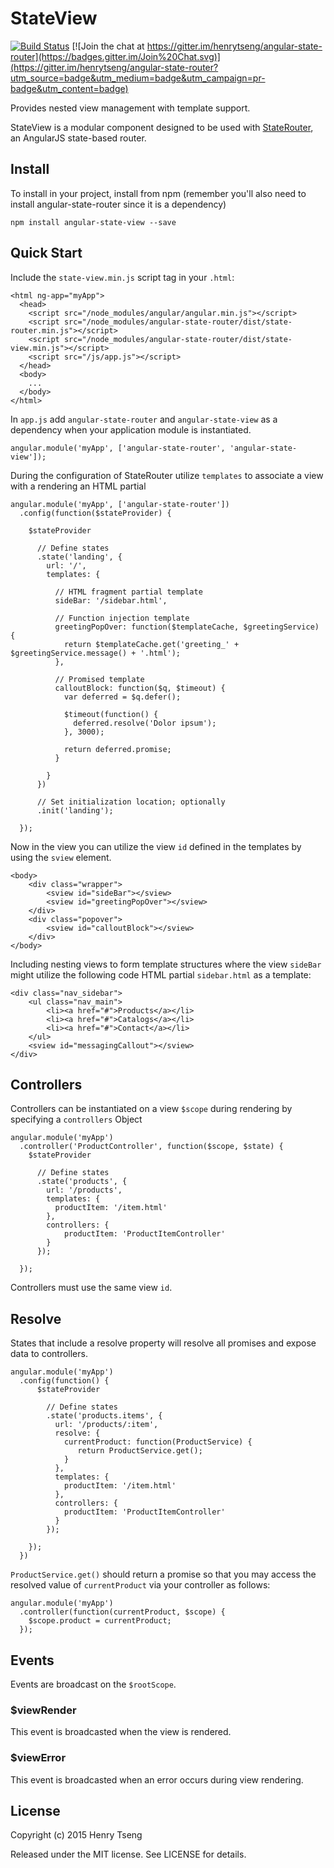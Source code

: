 StateView
=========

[![Build Status](https://travis-ci.org/henrytseng/angular-state-view.svg?branch=master)](https://travis-ci.org/henrytseng/angular-state-view) [![Join the chat at https://gitter.im/henrytseng/angular-state-router](https://badges.gitter.im/Join%20Chat.svg)](https://gitter.im/henrytseng/angular-state-router?utm_source=badge&utm_medium=badge&utm_campaign=pr-badge&utm_content=badge) 

Provides nested view management with template support.  

StateView is a modular component designed to be used with [StateRouter](https://www.npmjs.com/package/angular-state-router), an AngularJS state-based router.  



Install
-------

To install in your project, install from npm (remember you'll also need to install angular-state-router since it is a dependency)

	npm install angular-state-view --save



Quick Start
-----------

Include the `state-view.min.js` script tag in your `.html`:

	<html ng-app="myApp">
	  <head>
	    <script src="/node_modules/angular/angular.min.js"></script>
	    <script src="/node_modules/angular-state-router/dist/state-router.min.js"></script>
	    <script src="/node_modules/angular-state-router/dist/state-view.min.js"></script>
	    <script src="/js/app.js"></script>
	  </head>
	  <body>
	    ...
	  </body>
	</html>

In `app.js` add `angular-state-router` and `angular-state-view` as a dependency when your application module is instantiated.  

	angular.module('myApp', ['angular-state-router', 'angular-state-view']);

During the configuration of StateRouter utilize `templates` to associate a view with a rendering an HTML partial

	angular.module('myApp', ['angular-state-router'])
	  .config(function($stateProvider) {

	    $stateProvider

	      // Define states
	      .state('landing', {
	        url: '/',
	        templates: {

	          // HTML fragment partial template
	          sideBar: '/sidebar.html',

	          // Function injection template
	          greetingPopOver: function($templateCache, $greetingService) {
	            return $templateCache.get('greeting_' + $greetingService.message() + '.html');
	          },

	          // Promised template
	          calloutBlock: function($q, $timeout) {
	            var deferred = $q.defer();

	            $timeout(function() {
	              deferred.resolve('Dolor ipsum');
	            }, 3000);

	            return deferred.promise;
	          }

	        }
	      })

	      // Set initialization location; optionally
	      .init('landing');

	  });

Now in the view you can utilize the view `id` defined in the templates by using the `sview` element.  

	<body>
		<div class="wrapper">
			<sview id="sideBar"></sview>
			<sview id="greetingPopOver"></sview>
		</div>
		<div class="popover">
			<sview id="calloutBlock"></sview>
		</div>
	</body>

Including nesting views to form template structures where the view `sideBar` might utilize the following code HTML partial `sidebar.html` as a template:

	<div class="nav_sidebar">
		<ul class="nav_main">
			<li><a href="#">Products</a></li>
			<li><a href="#">Catalogs</a></li>
			<li><a href="#">Contact</a></li>
		</ul>
		<sview id="messagingCallout"></sview>
	</div>



Controllers
-----------

Controllers can be instantiated on a view `$scope` during rendering by specifying a `controllers` Object

	angular.module('myApp')
	  .controller('ProductController', function($scope, $state) {
	    $stateProvider

	      // Define states
	      .state('products', {
	        url: '/products',
	        templates: {
	          productItem: '/item.html'
	        },
	        controllers: {
	        	productItem: 'ProductItemController'
	        }
	      });

	  });

Controllers must use the same view `id`.  



Resolve
-------

States that include a resolve property will resolve all promises and expose data to controllers.  

	angular.module('myApp')
	  .config(function() {
	      $stateProvider
  	
	        // Define states
	        .state('products.items', {
	          url: '/products/:item',
	          resolve: {
	          	currentProduct: function(ProductService) {
		           return ProductService.get();
	          	}
	          },
	          templates: {
	            productItem: '/item.html'
	          },
	          controllers: {
	          	productItem: 'ProductItemController'
	          }
	        });
	
	    });
	  })
	  
`ProductService.get()` should return a promise so that you may access the resolved value of `currentProduct` via your controller as follows: 

	angular.module('myApp')
	  .controller(function(currentProduct, $scope) {
	    $scope.product = currentProduct;
	  });



Events
------

Events are broadcast on the `$rootScope`.  

### $viewRender

This event is broadcasted when the view is rendered.  


### $viewError

This event is broadcasted when an error occurs during view rendering.  



License
-------

Copyright (c) 2015 Henry Tseng

Released under the MIT license. See LICENSE for details.